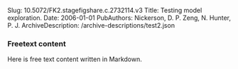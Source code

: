 Slug: 10.5072/FK2.stagefigshare.c.2732114.v3
Title: Testing model exploration.
Date: 2006-01-01
PubAuthors: Nickerson, D. P.
	Zeng, N.
	Hunter, P. J.
ArchiveDescription: /archive-descriptions/test2.json

### Freetext content

Here is free text content written in Markdown.
